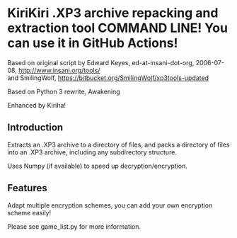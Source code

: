 # KiriKiri .XP3 archive repacking and extraction tool COMMAND LINE! You can use it in GitHub Actions!

Based on original script by Edward Keyes, ed-at-insani-dot-org, 2006-07-08, http://www.insani.org/tools/  
and SmilingWolf, https://bitbucket.org/SmilingWolf/xp3tools-updated

Based on Python 3 rewrite, Awakening

Enhanced by Kiriha!

## Introduction

Extracts an .XP3 archive to a directory of files, and
packs a directory of files into an .XP3 archive, including any
subdirectory structure.

Uses Numpy (if available) to speed up decryption/encryption.

## Features

Adapt multiple encryption schemes, you can add your own encryption scheme easily!

Please see game_list.py for more information.